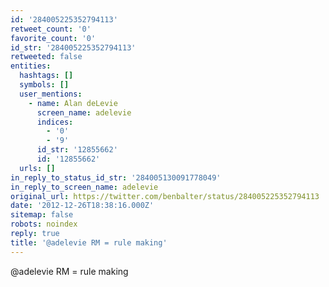 ```yaml
---
id: '284005225352794113'
retweet_count: '0'
favorite_count: '0'
id_str: '284005225352794113'
retweeted: false
entities:
  hashtags: []
  symbols: []
  user_mentions:
    - name: Alan deLevie
      screen_name: adelevie
      indices:
        - '0'
        - '9'
      id_str: '12855662'
      id: '12855662'
  urls: []
in_reply_to_status_id_str: '284005130091778049'
in_reply_to_screen_name: adelevie
original_url: https://twitter.com/benbalter/status/284005225352794113
date: '2012-12-26T18:38:16.000Z'
sitemap: false
robots: noindex
reply: true
title: '@adelevie RM = rule making'
---
```


@adelevie RM = rule making